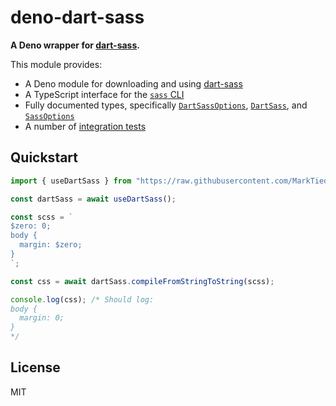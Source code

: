 # deno-dart-sass

**A Deno wrapper for [dart-sass](https://github.com/sass/dart-sass).**

This module provides:

- A Deno module for downloading and using [dart-sass](https://github.com/sass/dart-sass)
- A TypeScript interface for the [`sass` CLI](https://sass-lang.com/documentation/cli/dart-sass)
- Fully documented types, specifically [`DartSassOptions`](./mod.ts#L1-L21), [`DartSass`](./mod.ts#L23-L37), and [`SassOptions`](./mod.ts#L39-L93)
- A number of [integration tests](./test.ts)

## Quickstart

```typescript
import { useDartSass } from "https://raw.githubusercontent.com/MarkTiedemann/deno-dart-sass/0.1.0/mod.ts";

const dartSass = await useDartSass();

const scss = `
$zero: 0;
body {
  margin: $zero;
}
`;

const css = await dartSass.compileFromStringToString(scss);

console.log(css); /* Should log:
body {
  margin: 0;
}
*/
```

## License

MIT
